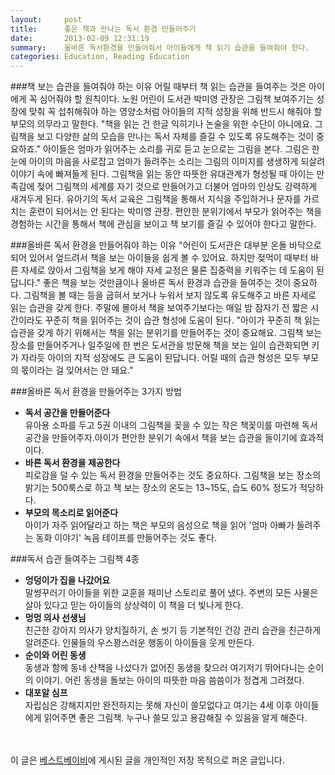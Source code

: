 ```yaml
---
layout:     post
title:      좋은 책과 만나는 독서 환경 만들어주기
date:       2013-02-09 12:31:19
summary:    올바른 독서환경을 만들어줘서 아이들에게 책 읽기 습관을 들여줘야 한다.
categories: Education, Reading Education
---
```



###책 보는 습관을 들여줘야 하는 이유
어릴 때부터 책 읽는 습관을 들여주는 것은 아이에게 꼭 심어줘야 할 원칙이다. 노원 어린이 도서관 박미영 관장은 그림책 보여주기는 성장에 맞춰 꼭 섭취해줘야 하는 영양소처럼 아이들의 지적 성장을 위해 반드시 해줘야 할 부모의 의무라고 말한다. "책을 읽는 건 한글 익히기나 논술을 위한 수단이 아니에요. 그림책을 보고 다양한 삶의 모습을 만나는 독서 자체를 즐길 수 있도록 유도해주는 것이 중요하죠."
아이들은 엄마가 읽어주는 소리를 귀로 듣고 눈으로는 그림을 본다. 그림은 한눈에 아이의 마음을 사로잡고 엄마가 들려주는 소리는 그림의 이미지를 생생하게 되살려 이야기 속에 빠져들게 된다. 그림책을 읽는 동안 따뜻한 유대관계가 형성될 때 아이는 만족감에 젖어 그림책의 세계를 자기 것으로 만들어가고 더불어 엄마의 인상도 강력하게 새겨두게 된다. 유아기의 독서 교육은 그림책을 통해서 지식을 주입하거나 문자를 가르치는 훈련이 되어서는 안 된다는 박미영 관장. 편안한 분위기에서 부모가 읽어주는 책을 경험하는 시간을 통해서 책에 관심을 보이고 책 보기를 즐길 수 있어야 한다고 말한다.

###올바른 독서 환경을 만들어줘야 하는 이유
"어린이 도서관은 대부분 온돌 바닥으로 되어 있어서 엎드려서 책을 보는 아이들을 쉽게 볼 수 있어요. 하지만 젖먹이 때부터 바른 자세로 앉아서 그림책을 보게 해야 자세 교정은 물론 집중력을 키워주는 데 도움이 된답니다." 좋은 책을 보는 것만큼이나 올바른 독서 환경과 습관을 들여주는 것이 중요하다. 그림책을 볼 때는 등을 굽혀서 보거나 누워서 보지 않도록 유도해주고 바른 자세로 읽는 습관을 갖게 한다. 주말에 몰아서 책을 보여주기보다는 매일 밤 잠자기 전 짧은 시간이라도 꾸준히 책을 읽어주는 것이 습관 형성에 도움이 된다. "아이가 꾸준히 책 읽는 습관을 갖게 하기 위해서는 책을 읽는 분위기를 만들어주는 것이 중요해요. 그림책 보는 장소를 만들어주거나 일주일에 한 번은 도서관을 방문해 책을 보는 일이 습관화되면 키가 자라듯 아이의 지적 성장에도 큰 도움이 된답니다. 어릴 때의 습관 형성은 모두 부모의 몫이라는 걸 잊어서는 안 돼요."

###올바른 독서 환경을 만들어주는 3가지 방법
* <strong>독서 공간을 만들어준다</strong>  
유아용 소파를 두고 5권 이내의 그림책을 꽂을 수 있는 작은 책꽂이를 마련해 독서 공간을 만들어주자.아이가 편안한 분위기 속에서 책을 보는 습관을 들이기에 효과적이다.
* <strong>바른 독서 환경을 제공한다</strong>   
피로감을 덜 수 있는 독서 환경을 만들어주는 것도 중요하다. 그림책을 보는 장소의 밝기는 500룩스로 하고 책 보는 장소의 온도는 13~15도, 습도 60% 정도가 적당하다.
* <strong>부모의 목소리로 읽어준다</strong>   
아이가 자주 읽어달라고 하는 책은 부모의 음성으로 책을 읽어 '엄마 아빠가 들려주는 동화 이야기' 녹음 테이프를 만들어주는 것도 좋다.

###독서 습관 들여주는 그림책 4종
* <strong>엉덩이가 집을 나갔어요</strong>   
말썽꾸러기 아이들을 위한 교훈을 재미난 스토리로 풀어 냈다. 주변의 모든 사물은 살아 있다고 믿는 아이들의 상상력이 이 책을 더 빛나게 한다.
* <strong>멍멍 의사 선생님</strong>   
친근한 강아지 의사가 양치질하기, 손 씻기 등 기본적인 건강 관리 습관을 친근하게 알려준다. 인물들의 우스꽝스러운 행동이 아이들을 웃게 만든다.
* <strong>순이와 어린 동생</strong>   
동생과 함께 동네 산책을 나섰다가 없어진 동생을 찾으러 여기저기 뛰어다니는 순이의 이야기. 어린 동생을 돌보는 아이의 따뜻한 마음 씀씀이가 정겹게 그려졌다.
* <strong>대포알 심프</strong>    
자립심은 강해지지만 완전하지는 못해 자신이 쓸모없다고 여기는 4세 이후 아이들에게 읽어주면 좋은 그림책. 누구나 쓸모 있고 용감해질 수 있음을 알게 해준다.

<br /><br />
이 글은 [베스트베이비](http://www.ibestbaby.co.kr)에 게시된 글을 개인적인 저장 목적으로 퍼온 글입니다.